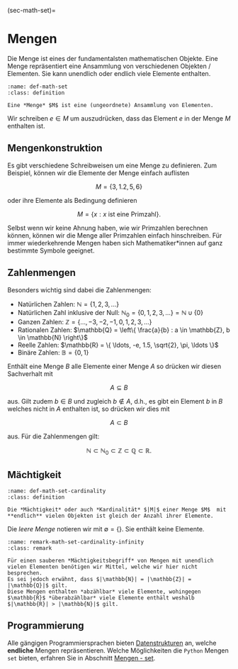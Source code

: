 (sec-math-set)=
# Mengen

Die Menge ist eines der fundamentalsten mathematischen Objekte.
Eine Menge repräsentiert eine Ansammlung von verschiedenen Objekten / Elementen.
Sie kann unendlich oder endlich viele Elemente enthalten.

```{admonition} Menge
:name: def-math-set
:class: definition

Eine *Menge* $M$ ist eine (ungeordnete) Ansammlung von Elementen.
```

Wir schreiben $e \in M$ um auszudrücken, dass das Element $e$ in der Menge $M$ enthalten ist.

## Mengenkonstruktion

Es gibt verschiedene Schreibweisen um eine Menge zu definieren.
Zum Beispiel, können wir die Elemente der Menge einfach auflisten

$$M = \{3, 1.2, 5, 6\}$$

oder ihre Elemente als Bedingung definieren

$$M = \{x : x \text{ ist eine Primzahl}\}.$$

Selbst wenn wir keine Ahnung haben, wie wir Primzahlen berechnen können, können wir die Menge aller Primzahlen einfach hinschreiben.
Für immer wiederkehrende Mengen haben sich Mathematiker\*innen auf ganz bestimmte Symbole geeignet.

## Zahlenmengen

Besonders wichtig sind dabei die Zahlenmengen:

+ Natürlichen Zahlen: $\mathbb{N} = \{1, 2, 3, \ldots \}$
+ Natürlichen Zahl inklusive der Null: $\mathbb{N}_0 = \{0, 1, 2, 3, \ldots \} = \mathbb{N} \cup \{0\}$
+ Ganzen Zahlen: $\mathbb{Z} = \{\ldots, -3, -2, -1, 0, 1, 2, 3, \ldots \}$
+ Rationalen Zahlen: $\mathbb{Q} = \left\{ \frac{a}{b} : a \in \mathbb{Z}, b \in \mathbb{N} \right\}$
+ Reelle Zahlen:  $\mathbb{R} = \{ \ldots, -e, 1.5, \sqrt{2}, \pi, \ldots \}$
+ Binäre Zahlen: $\mathbb{B} = \{0,1\}$

Enthält eine Menge $B$ alle Elemente einer Menge $A$ so drücken wir diesen Sachverhalt mit

$$A \subseteq B$$

aus.
Gilt zudem $b \in B$ und zugleich $b \notin A$, d.h., es gibt ein Element $b$ in $B$ welches nicht in $A$ enthalten ist, so drücken wir dies mit

$$A \subset B$$

aus. Für die Zahlenmengen gilt:

$$\mathbb{N} \subset \mathbb{N}_0 \subset \mathbb{Z} \subset \mathbb{Q} \subset \mathbb{R}.$$

## Mächtigkeit

```{admonition} Mächtigkeit endlicher Mengen
:name: def-math-set-cardinality
:class: definition

Die *Mächtigkeit* oder auch *Kardinalität* $|M|$ einer Menge $M$  mit **endlich** vielen Objekten ist gleich der Anzahl ihrer Elemente.
```

Die *leere Menge* notieren wir mit $\emptyset = \{\}$.
Sie enthält keine Elemente.

```{admonition} Mächtigkeit unendlicher Mengen
:name: remark-math-set-cardinality-infinity
:class: remark

Für einen sauberen *Mächtigkeitsbegriff* von Mengen mit unendlich vielen Elementen benötigen wir Mittel, welche wir hier nicht besprechen.
Es sei jedoch erwähnt, dass $|\mathbb{N}| = |\mathbb{Z}| = |\mathbb{Q}|$ gilt.
Diese Mengen enthalten *abzählbar* viele Elemente, wohingegen $\mathbb{R}$ *überabzählbar* viele Elemente enthält weshalb $|\mathbb{R}| > |\mathbb{N}|$ gilt.
```

## Programmierung

Alle gängigen Programmiersprachen bieten [Datenstrukturen](sec-data-structures) an, welche **endliche** Mengen repräsentieren.
Welche Möglichkeiten die ``Python`` Mengen ``set`` bieten, erfahren Sie in Abschnitt [Mengen - set](sec-set).